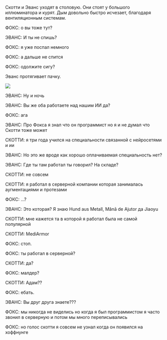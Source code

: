 Скотти и Эванс уходят в столовую. Они стоят у большого иллюминатора и курят. Дым довольно быстро исчезает, благодаря вентиляционным системам.

ФОКС: о вы тоже тут?

ЭВАНС: И ты не спишь?

ФОКС: я уже поспал немного

ФОКС: а дальше не спится

ФОКС: одолжите сигу?

Эванс протягивает пачку.

![](https://64.media.tumblr.com/123a6570734fdf554757aa073bee9ea1/cab5acb600d73a69-53/s540x810/d19b32fbbf0b5b075f77d4cdb4c1ff9d7e6c4f28.pnj)

ЭВАНС: Ну и ночь

ЭВАНС: Вы же оба работаете над нашим ИИ да?

ФОКС: ага

ЭВАНС: Про Фокса я знал что он программист но я и не думал что Скотти тоже может

СКОТТИ: я три года учился на специальности связанной с нейросетями и ии

ЭВАНС: Но это же вроде как хорошо оплачиваемая специальность нет?

ЭВАНС: Где ты там работал ты говорил? На складе?

СКОТТИ: не совсем

СКОТТИ: я работал в серверной компании которая занималась аугментациями и протезами

ФОКС: …?

ЭВАНС: Это которая? Я знаю Hund aus Metall, Mânā de Ajutor да Jiaoyu

СКОТТИ: мне кажется та в которой я работал была не самой популярной

СКОТТИ: MediArmor

ФОКС: стоп.

ФОКС: ты работал в серверной?

СКОТТИ: да?

ФОКС: малдер?

СКОТТИ: Адам??

ФОКС: ебать.

ЭВАНС: Вы друг друга знаете???

ФОКС: мы никогда не виделись но когда я был программистом я часто звонил в серверную и потом мы много переписывались

ФОКС: но голос скотти я совсем не узнал когда он появился на хоффнунге